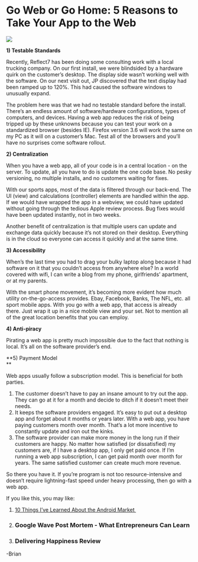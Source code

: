 <!--
id: 1171984702
link: http://loudjet.com/a/go-web-or-go-home-5-reasons-to-take-your-app-to-the
slug: go-web-or-go-home-5-reasons-to-take-your-app-to-the
date: Wed Sep 22 2010 13:12:47 GMT-0500 (CDT)
publish: 2010-09-022
tags: Web App, Desktop App, Mobile App, Anti-Piracy, Accessibility, Centralization, Cloud
-->


Go Web or Go Home: 5 Reasons to Take Your App to the Web
========================================================

![](http://media.tumblr.com/tumblr_l95eshfifV1qzbc4f.jpg)

**1) Testable Standards**

Recently, Reflect7 has been doing some consulting work with a local
trucking company. On our first install, we were blindsided by a hardware
quirk on the customer’s desktop. The display side wasn’t working well
with the software. On our next visit out, JP discovered that the text
display had been ramped up to 120%. This had caused the software windows
to unusually expand.

The problem here was that we had no testable standard before the
install. There’s an endless amount of software/hardware configurations,
types of computers, and devices. Having a web app reduces the risk of
being tripped up by these unknowns because you can test your work on a
standardized browser (besides IE). Firefox version 3.6 will work the
same on my PC as it will on a customer’s Mac. Test all of the browsers
and you’ll have no surprises come software rollout.

**2) Centralization**

When you have a web app, all of your code is in a central location - on
the server. To update, all you have to do is update the one code base.
No pesky versioning, no multiple installs, and no customers waiting for
fixes.

With our sports apps, most of the data is filtered through our back-end.
The UI (view) and calculations (controller) elements are handled within
the app. If we would have wrapped the app in a webview, we could have
updated without going through the tedious Apple review process. Bug
fixes would have been updated instantly, not in two weeks.

Another benefit of centralization is that multiple users can update and
exchange data quickly because it’s not stored on their desktop.
Everything is in the cloud so everyone can access it quickly and at the
same time.

**3) Accessibility**

When’s the last time you had to drag your bulky laptop along because it
had software on it that you couldn’t access from anywhere else? In a
world covered with wifi, I can write a blog from my phone, girlfriends’
apartment, or at my parents.

With the smart phone movement, it’s becoming more evident how much
utility on-the-go-access provides. Ebay, Facebook, Banks, The NFL, etc.
all sport mobile apps. With you go with a web app, that access is
already there. Just wrap it up in a nice mobile view and your set. Not
to mention all of the great location benefits that you can employ.

**4) Anti-piracy**

Pirating a web app is pretty much impossible due to the fact that
nothing is local. It’s all on the software provider’s end.

**5) Payment Model\
**

Web apps usually follow a subscription model. This is beneficial for
both parties.

1.  The customer doesn’t have to pay an insane amount to try out the
    app. They can go at it for a month and decide to ditch if it doesn’t
    meet their needs.
2.  It keeps the software providers engaged. It’s easy to put out a
    desktop app and forget about it months or years later. With a web
    app, you have paying customers month over month. That’s a lot more
    incentive to constantly update and iron out the kinks.
3.  The software provider can make more money in the long run if their
    customers are happy. No matter how satisfied (or dissatisfied) my
    customers are, if I have a desktop app, I only get paid once. If I’m
    running a web app subscription, I can get paid month over month for
    years. The same satisfied customer can create much more revenue.

So there you have it. If you’re program is not too resource-intensive
and doesn’t require lightning-fast speed under heavy processing, then go
with a web app.

If you like this, you may like:

1.  [10 Things I’ve Learned About the Android
    Market ](http://loudjet.com/a/10-things-ive-learned-about-the-android-market "10 Things I've Learned About the Android Market ")
2.  [](http://loudjet.com/a/google-wave-post-mortem-what-entrepreneurs-can-learn)

    ### Google Wave Post Mortem - What Entrepreneurs Can Learn

3.  [](http://loudjet.com/a/delivering-happiness-review)

    ### Delivering Happiness Review

-Brian

